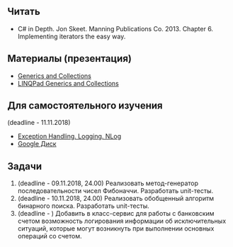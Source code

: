 ## Читать
- C# in Depth. Jon Skeet. Manning Publications Co. 2013. Chapter 6. Implementing iterators the easy way.

## Материалы (презентация)
- [Generics and Collections](https://github.com/EPM-RD-NETLAB/.NET-Framework-modules/tree/master/M10.%20Generics%20and%20Collections)
- [LINQPad Generics and Collections](https://drive.google.com/drive/u/0/folders/1xh-FgyvVs2FIaX4G3gsxidq3_7PrkhwF)

##  Для самостоятельного изучения
(deadline - 11.11.2018) 
- [Exception Handling. Logging. NLog](https://github.com/EPM-RD-NETLAB/.NET-Framework-modules/tree/master/M8.%20Exception%20Handling.%20Logging.%20NLog)
- [Google Диск](https://drive.google.com/drive/u/0/folders/1iHipvuu5dJefEMz9OxGWvxcxaMLvPuz-)

## Задачи

1. (deadline - 09.11.2018, 24.00) Реализовать метод-генератор последовательности чисел Фибоначчи. Разработать unit-тесты.
2. (deadline - 10.11.2018, 24.00) Реализовать обобщенный алгоритм бинарного поиска. Разработать unit-тесты.
3. (deadline - ) Добавить в класс-сервис для работы с банковским счетом возможность логирования информации об исключительных ситуаций, которые могут возникнуть при выполнении основных операций со счетом.
